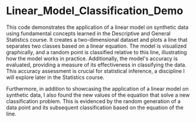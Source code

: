 # Linear_Model_Classification_Demo

This code demonstrates the application of a linear model on synthetic data using fundamental concepts learned in the Descriptive and General Statistics course. It creates a two-dimensional dataset and plots a line that separates two classes based on a linear equation. The model is visualized graphically, and a random point is classified relative to this line, illustrating how the model works in practice. Additionally, the model's accuracy is evaluated, providing a measure of its effectiveness in classifying the data. This accuracy assessment is crucial for statistical inference, a discipline I will explore later in the Statistics course.

Furthermore, in addition to showcasing the application of a linear model on synthetic data, I also found the new values of the equation that solve a new classification problem. This is evidenced by the random generation of a data point and its subsequent classification based on the equation of the line.
